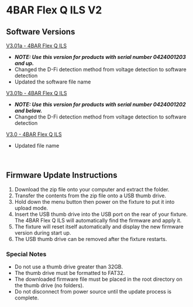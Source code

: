 # 4BAR Flex Q ILS V2

## Software Versions

[V3.01a - 4BAR Flex Q ILS](https://github.com/Chauvet-DJ/4BARFLEXQILS_V2/blob/a24d9c1b8b09a3d26721deca92ad7c2d9a022478/Firmware/V3.01a_09-04-24.zip)
- ***NOTE: Use this version for products with serial number 0424001203 and up.***
- Changed the D-Fi detection method from voltage detection to software detection
- Updated the software file name

[V3.01b - 4BAR Flex Q ILS](https://github.com/Chauvet-DJ/4BARFLEXQILS_V2/blob/a24d9c1b8b09a3d26721deca92ad7c2d9a022478/Firmware/V3.01b_09-04-24.zip)
- ***NOTE: Use this version for products with serial number 0424001202 and below.***
- Changed the D-Fi detection method from voltage detection to software detection

[V3.0 - 4BAR Flex Q ILS](https://github.com/Chauvet-DJ/4BARFLEXQILS_V2/blob/90d23e3e99fbf1181da5e69e937c03d2c5b6ed7e/Firmware/V3.0_06-21-24.zip)
- Updated file name

&nbsp; 

## Firmware Update Instructions
1. Download the zip file onto your computer and extract the folder.
2. Transfer the contents from the zip file onto a USB thumb drive.
3. Hold down the menu button then power on the fixture to put it into upload mode.
4. Insert the USB thumb drive into the USB port on the rear of your fixture. The 4BAR Flex Q ILS will automatically find the firmware and apply it.
5. The fixture will reset itself automatically and display the new firmware version during start up.
6. The USB thumb drive can be removed after the fixture restarts.

### Special Notes
* Do not use a thumb drive greater than 32GB.
* The thumb drive must be formatted to FAT32.
* The downloaded firmware file must be placed in the root directory on the thumb drive (no folders).
* Do not disconnect from power source until the update process is complete. 
